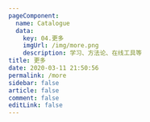 ```yaml
---
pageComponent: 
  name: Catalogue
  data: 
    key: 04.更多
    imgUrl: /img/more.png
    description: 学习、方法论、在线工具等
title: 更多
date: 2020-03-11 21:50:56
permalink: /more
sidebar: false
article: false
comment: false
editLink: false
---
```

